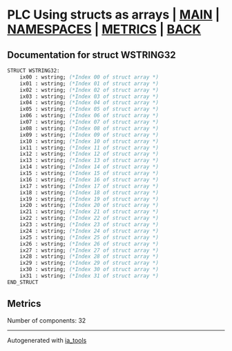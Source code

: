 # PLC Using structs as arrays | [MAIN] | [NAMESPACES] | [METRICS] | [BACK]  

## Documentation for struct WSTRING32  

```pascal
STRUCT WSTRING32:
    ix00 : wstring; (*Index 00 of struct array *)
    ix01 : wstring; (*Index 01 of struct array *)
    ix02 : wstring; (*Index 02 of struct array *)
    ix03 : wstring; (*Index 03 of struct array *)
    ix04 : wstring; (*Index 04 of struct array *)
    ix05 : wstring; (*Index 05 of struct array *)
    ix06 : wstring; (*Index 06 of struct array *)
    ix07 : wstring; (*Index 07 of struct array *)
    ix08 : wstring; (*Index 08 of struct array *)
    ix09 : wstring; (*Index 09 of struct array *)
    ix10 : wstring; (*Index 10 of struct array *)
    ix11 : wstring; (*Index 11 of struct array *)
    ix12 : wstring; (*Index 12 of struct array *)
    ix13 : wstring; (*Index 13 of struct array *)
    ix14 : wstring; (*Index 14 of struct array *)
    ix15 : wstring; (*Index 15 of struct array *)
    ix16 : wstring; (*Index 16 of struct array *)
    ix17 : wstring; (*Index 17 of struct array *)
    ix18 : wstring; (*Index 18 of struct array *)
    ix19 : wstring; (*Index 19 of struct array *)
    ix20 : wstring; (*Index 20 of struct array *)
    ix21 : wstring; (*Index 21 of struct array *)
    ix22 : wstring; (*Index 22 of struct array *)
    ix23 : wstring; (*Index 23 of struct array *)
    ix24 : wstring; (*Index 24 of struct array *)
    ix25 : wstring; (*Index 25 of struct array *)
    ix26 : wstring; (*Index 26 of struct array *)
    ix27 : wstring; (*Index 27 of struct array *)
    ix28 : wstring; (*Index 28 of struct array *)
    ix29 : wstring; (*Index 29 of struct array *)
    ix30 : wstring; (*Index 30 of struct array *)
    ix31 : wstring; (*Index 31 of struct array *)
END_STRUCT
```

## Metrics  

Number of components: 32  

---
Autogenerated with [ia_tools](https://github.com/tkucic/ia_tools)  

[MAIN]: ../../../../index_st.md
[NAMESPACES]: ../../nsList_st.md
[METRICS]: ../../../metrics_st.md
[BACK]: ../nsMain_st.md
